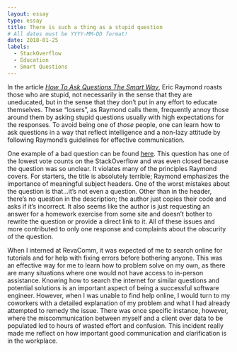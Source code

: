 ```yaml
---
layout: essay
type: essay
title: There is such a thing as a stupid question
# All dates must be YYYY-MM-DD format!
date: 2018-01-25
labels:
  - StackOverflow
  - Education
  - Smart Questions
---
```


In the article [*How To Ask Questions The Smart Way*](http://www.catb.org/esr/faqs/smart-questions.html), Eric Raymond roasts those who are stupid, not necessarily in the sense that they are uneducated, but in the sense that they don’t put in any effort to educate themselves.  These “losers”, as Raymond calls them, frequently annoy those around them by asking stupid questions usually with high expectations for the responses.  To avoid being one of *those* people, one can learn how to ask questions in a way that reflect intelligence and a non-lazy attitude by following Raymond’s guidelines for effective communication.  

One example of a bad question can be found [here](https://stackoverflow.com/questions/43719039/is-this-javascript-code-ok). This question has one of the lowest vote counts on the StackOverflow and was even closed because the question was so unclear.  It violates many of the principles Raymond covers.  For starters, the title is absolutely terrible; Raymond emphasizes the importance of meaningful subject headers.  One of the worst mistakes about the question is that...it’s not even a question.  Other than in the header, there’s no question in the description; the author just copies their code and asks if it’s incorrect.  It also seems like the author is just requesting an answer for a homework exercise from some site and doesn’t bother to rewrite the question or provide a direct link to it.  All of these issues and more contributed to only one response and complaints about the obscurity of the question.  



When I interned at RevaComm, it was expected of me to search online for tutorials and for help with fixing errors before bothering anyone. This was an effective way for me to learn how to problem solve on my own, as there are many situations where one would not have access to in-person assistance.  Knowing how to search the internet for similar questions and potential solutions is an important aspect of being a successful software engineer.  However, when I was unable to find help online, I would turn to my coworkers with a detailed explanation of my problem and what I had already attempted to remedy the issue.  There was once specific instance, however, where the miscommunication between myself and a client over data to be populated led to hours of wasted effort and confusion.  This incident really made me reflect on how important good communication and clarification is in the workplace.  
